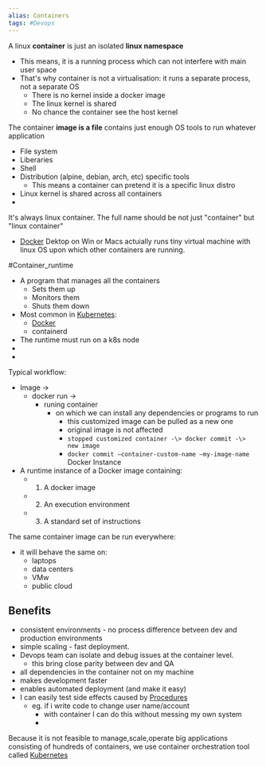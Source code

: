 ```yaml
---
alias: Containers
tags: #Devops
---
```



A linux **container** is just an isolated **linux namespace**
- This means, it is a running process which can not interfere with main user space
- That's why container is not a virtualisation: it runs a separate process, not a separate OS
	- There is no kernel inside a docker image
	- The linux kernel is shared
	- No chance the container see the host kernel

The container **image is a file** contains just enough OS tools to run whatever application
- File system
- Liberaries
- Shell
- Distribution (alpine, debian, arch, etc) specific tools
	- This means a container can pretend it is a specific linux distro
- Linux kernel is shared across all containers
- 
It's always linux container. The full name should be not just "container" but "linux container"
- [Docker](Docker.md) Dektop on Win or Macs actuially runs tiny virtual machine with linux OS upon which other containers are running.

#Container_runtime
- A program that manages all the containers
	- Sets them up
	- Monitors them
	- Shuts them down
- Most common in [Kubernetes](Kubernetes.md):
	- [Docker](Docker.md)
	- containerd
- The runtime must run on a k8s node
- 
- 
Typical workflow:
- Image -\>
	- docker run -\>
		- runing container
			- on which we can install any dependencies or programs to run
				- this customized image can be pulled as a new one
				- original image is not affected
				- `stopped customized container -\> docker commit -\> new image`
				- `docker commit —container-custom-name —my-image-name`
Docker Instance
- A runtime instance of a Docker image containing:
	- 1. A docker image
	- 2. An execution environment
	- 3. A standard set of instructions

The same container image can be run everywhere:
- it will behave the same on:
	- laptops
	- data centers
	- VMw
	- public cloud

## Benefits
- consistent environments - no process difference betveen dev and production environments
- simple scaling - fast deployment.
- Devops team can isolate and debug issues at the container level.
	- this bring close parity between dev and QA
- all dependencies in the container not on my machine
- makes development faster
- enables automated deployment (and make it easy)
- I can easily test side effects caused by [Procedures](Procedures.md)
	- eg. if i write code to change user name/account
		- with container I can do this without messing my own system
		- 

Because it is not feasible to manage,scale,operate big applications consisting of hundreds of containers, we use container orchestration tool called [Kubernetes](Kubernetes.md)
